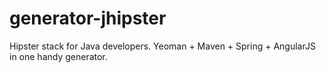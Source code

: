generator-jhipster
==================

Hipster stack for Java developers. Yeoman + Maven + Spring + AngularJS in one handy generator.
